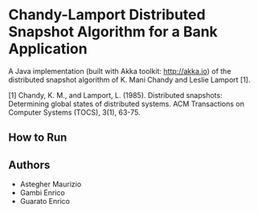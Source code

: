 # Chandy-Lamport Distributed Snapshot Algorithm for a Bank Application

A Java implementation (built with Akka toolkit: http://akka.io) of the distributed snapshot algorithm of K. Mani Chandy and Leslie Lamport [1].

[1] Chandy, K. M., and Lamport, L. (1985). Distributed snapshots: Determining global states of distributed systems. ACM Transactions on Computer Systems (TOCS), 3(1), 63-75.

## How to Run

## Authors

* Astegher Maurizio
* Gambi Enrico
* Guarato Enrico
